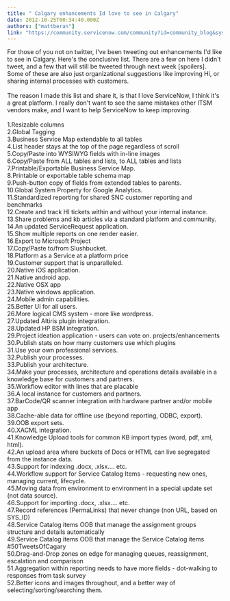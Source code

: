 ```yaml
---
title: " Calgary enhancements Id love to see in Calgary"
date: 2012-10-25T00:34:40.000Z
authors: ["mattberan"]
link: "https://community.servicenow.com/community?id=community_blog&sys_id=b45e2aaddbd0dbc01dcaf3231f961978"
---
```

<p>For those of you not on twitter, I've been tweeting out enhancements I'd like to see in Calgary. Here's the conclusive list. There are a few on here I didn't tweet, and a few that will still be tweeted through next week [spoilers]. Some of these are also just organizational suggestions like improving Hi, or sharing internal processes with customers.<br /><br />The reason I made this list and share it, is that I love ServiceNow, I think it's a great platform. I really don't want to see the same mistakes other ITSM vendors make, and I want to help ServiceNow to keep improving.<br /><br />1.Resizable columns<br />2.Global Tagging<br />3.Business Service Map extendable to all tables<br />4.List header stays at the top of the page regardless of scroll<br />5.Copy/Paste into WYSIWYG fields with in-line images<br />6.Copy/Paste from ALL tables and lists, to ALL tables and lists<br />7.Printable/Exportable Business Service Map. <br />8.Printable or exportable table schema map<br />9.Push-button copy of fields from extended tables to parents. <br />10.Global System Property for Google Analytics. <br />11.Standardized reporting for shared SNC customer reporting and benchmarks<br />12.Create and track HI tickets within and without your internal instance. <br />13.Share problems and kb articles via a standard platform and community. <br />14.An updated ServiceRequest application. <br />15.Show multiple reports on one render easier. <br />16.Export to Microsoft Project<br />17.Copy/Paste to/from Slushbucket. <br />18.Platform as a Service at a platform price<br />19.Customer support that is unparalleled. <br />20.Native iOS application. <br />21.Native android app. <br />22.Native OSX app<br />23.Native windows application. <br />24.Mobile admin capabilities. <br />25.Better UI for all users. <br />26.More logical CMS system - more like wordpress. <br />27.Updated Altiris plugin integration. <br />28.Updated HP BSM integration. <br />29.Project ideation application - users can vote on. projects/enhancements<br />30.Publish stats on how many customers use which plugins<br />31.Use your own professional services. <br />32.Publish your processes. <br />33.Publish your architecture. <br />34.Make your processes, architecture and operations details available in a knowledge base for customers and partners. <br />35.Workflow editor with lines that are placable<br />36.A local instance for customers and partners. <br />37.BarCode/QR scanner integration with hardware partner and/or mobile app <br />38.Cache-able data for offline use (beyond reporting, ODBC, export). <br />39.OOB export sets. <br />40.XACML integration. <br />41.Knowledge Upload tools for common KB import types (word, pdf, xml, html). <br />42.An upload area where buckets of Docs or HTML can live segregated from the instance data. <br />43.Support for indexing .docx, .xlsx…. etc. <br />44.Workflow support for Service Catalog Items - requesting new ones, managing current, lifecycle. <br />45.Moving data from environment to environment in a special update set (not data source). <br />46.Support for importing .docx, .xlsx…. etc. <br />47.Record references (PermaLinks) that never change (non URL, based on SYS_ID) <br />48.Service Catalog items OOB that manage the assignment groups structure and details automatically <br />49.Service Catalog items OOB that manage the Service Catalog items #50TweetsOfCagary<br />50.Drag-and-Drop zones on edge for managing queues, reassignment, escalation and comparison <br />51.Aggregation within reporting needs to have more fields - dot-walking to responses from task survey <br />52.Better icons and images throughout, and a better way of selecting/sorting/searching them.</p>
